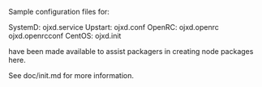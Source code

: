 Sample configuration files for:

SystemD: ojxd.service
Upstart: ojxd.conf
OpenRC:  ojxd.openrc
         ojxd.openrcconf
CentOS:  ojxd.init

have been made available to assist packagers in creating node packages here.

See doc/init.md for more information.